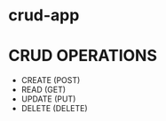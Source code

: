 # crud-app

<h1>CRUD OPERATIONS</h1>
<ul>
<li>CREATE (POST)</li>
<li>READ  (GET)</li>
<li>UPDATE (PUT)</li>
<li>DELETE (DELETE)</li>
</ul>
